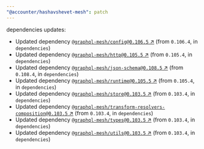 ```yaml
---
"@accounter/hashavshevet-mesh": patch
---
```

dependencies updates:
  - Updated dependency [`@graphql-mesh/config@0.106.5` ↗︎](https://www.npmjs.com/package/@graphql-mesh/config/v/0.106.5) (from `0.106.4`, in `dependencies`)
  - Updated dependency [`@graphql-mesh/http@0.105.5` ↗︎](https://www.npmjs.com/package/@graphql-mesh/http/v/0.105.5) (from `0.105.4`, in `dependencies`)
  - Updated dependency [`@graphql-mesh/json-schema@0.108.5` ↗︎](https://www.npmjs.com/package/@graphql-mesh/json-schema/v/0.108.5) (from `0.108.4`, in `dependencies`)
  - Updated dependency [`@graphql-mesh/runtime@0.105.5` ↗︎](https://www.npmjs.com/package/@graphql-mesh/runtime/v/0.105.5) (from `0.105.4`, in `dependencies`)
  - Updated dependency [`@graphql-mesh/store@0.103.5` ↗︎](https://www.npmjs.com/package/@graphql-mesh/store/v/0.103.5) (from `0.103.4`, in `dependencies`)
  - Updated dependency [`@graphql-mesh/transform-resolvers-composition@0.103.5` ↗︎](https://www.npmjs.com/package/@graphql-mesh/transform-resolvers-composition/v/0.103.5) (from `0.103.4`, in `dependencies`)
  - Updated dependency [`@graphql-mesh/types@0.103.5` ↗︎](https://www.npmjs.com/package/@graphql-mesh/types/v/0.103.5) (from `0.103.4`, in `dependencies`)
  - Updated dependency [`@graphql-mesh/utils@0.103.5` ↗︎](https://www.npmjs.com/package/@graphql-mesh/utils/v/0.103.5) (from `0.103.4`, in `dependencies`)
